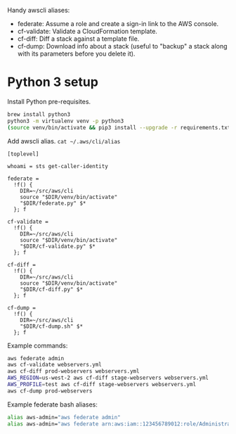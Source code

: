 Handy awscli aliases:
- federate: Assume a role and create a sign-in link to the AWS console.
- cf-validate: Validate a CloudFormation template.
- cf-diff: Diff a stack against a template file.
- cf-dump: Download info about a stack (useful to "backup" a stack along with its parameters before you delete it).

# Python 3 setup

Install Python pre-requisites.

```bash
brew install python3
python3 -m virtualenv venv -p python3
(source venv/bin/activate && pip3 install --upgrade -r requirements.txt)
```

Add awscli alias. `cat ~/.aws/cli/alias`

```
[toplevel]

whoami = sts get-caller-identity

federate =
  !f() {
    DIR=~/src/aws/cli
    source "$DIR/venv/bin/activate"
    "$DIR/federate.py" $*
  }; f

cf-validate =
  !f() {
    DIR=~/src/aws/cli
    source "$DIR/venv/bin/activate"
    "$DIR/cf-validate.py" $*
  }; f

cf-diff =
  !f() {
    DIR=~/src/aws/cli
    source "$DIR/venv/bin/activate"
    "$DIR/cf-diff.py" $*
  }; f

cf-dump =
  !f() {
    DIR=~/src/aws/cli
    "$DIR/cf-dump.sh" $*
  }; f
```

Example commands:

```bash
aws federate admin
aws cf-validate webservers.yml
aws cf-diff prod-webservers webservers.yml
AWS_REGION=us-west-2 aws cf-diff stage-webservers webservers.yml
AWS_PROFILE=test aws cf-diff stage-webservers webservers.yml
aws cf-dump prod-webservers
```

Example federate bash aliases:

```bash
alias aws-admin="aws federate admin"
alias aws-admin="aws federate arn:aws:iam::123456789012:role/AdministratorRole arn:aws:iam::123456789012:mfa/username"
```
